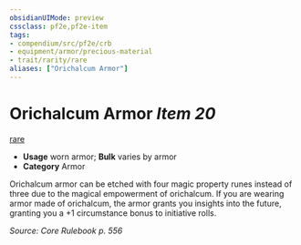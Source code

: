 ```yaml
---
obsidianUIMode: preview
cssclass: pf2e,pf2e-item
tags:
- compendium/src/pf2e/crb
- equipment/armor/precious-material 
- trait/rarity/rare
aliases: ["Orichalcum Armor"]
---
```

# Orichalcum Armor *Item 20*  
[rare](rare.md)  

- **Usage** worn armor; **Bulk** varies by armor
- **Category** Armor

Orichalcum armor can be etched with four magic property runes instead of three due to the magical empowerment of orichalcum. If you are wearing armor made of orichalcum, the armor grants you insights into the future, granting you a +1 circumstance bonus to initiative rolls.

*Source: Core Rulebook p. 556*